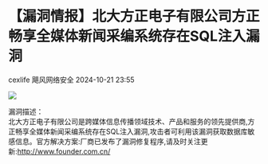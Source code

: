 #  【漏洞情报】北大方正电子有限公司方正畅享全媒体新闻采编系统存在SQL注入漏洞   
cexlife  飓风网络安全   2024-10-21 23:55  
  
![](https://mmbiz.qpic.cn/mmbiz_png/ibhQpAia4xu01COnvtmZxHsS1otK2geyIbOdmlicGwqlRZuW5juj9icTWwEe5teWvJUVEF2sdGzc4IKgiaVDibia4x6OA/640?wx_fmt=png&from=appmsg "")  
  
漏洞描述：  
北大方正电子有限公司是跨媒体信息传播领域技术、产品和服务的领先提供商,方正畅享全媒体新闻采编系统存在SQL注入漏洞,攻击者可利用该漏洞获取数据库敏感信息。官方解决方案:厂商已发布了漏洞修复程序,请及时关注更新:http://www.founder.com.cn/   
